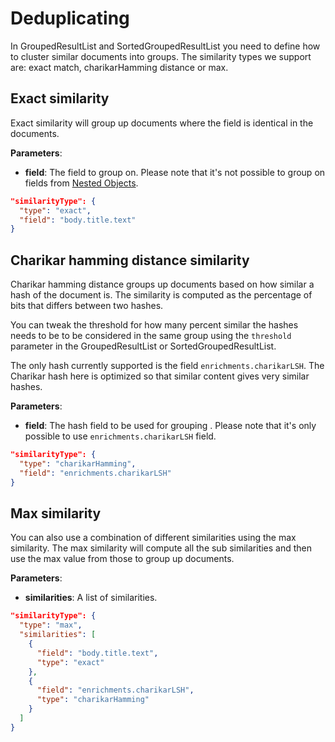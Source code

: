 # Deduplicating

In GroupedResultList and SortedGroupedResultList you need to define how to cluster similar documents into groups. The similarity types we support are: exact match, charikarHamming distance or max.

## Exact similarity

Exact similarity will group up documents where the field is identical in the documents.

**Parameters**:

* **field**: The field to group on. Please note that it's not possible to group on fields from [Nested Objects](docs/default/component/mi-information-model/Dataset/terminology/#nested-object.md).

```json
"similarityType": {
  "type": "exact",
  "field": "body.title.text"
}
```



## Charikar hamming distance similarity

Charikar hamming distance groups up documents based on how similar a hash of the document is. 
The similarity is computed as the percentage of bits that differs between two hashes. 

You can tweak the threshold for how many percent similar the hashes needs to be to be considered in the same group using the `threshold` parameter in the GroupedResultList or SortedGroupedResultList.

The only hash currently supported is the field `enrichments.charikarLSH`. The Charikar hash here is optimized so that similar content gives very similar hashes.

**Parameters**:

* **field**: The hash field to be used for grouping . Please note that it's only possible to use `enrichments.charikarLSH` field.

```json
"similarityType": {
  "type": "charikarHamming",
  "field": "enrichments.charikarLSH"
}
```



## Max similarity

You can also use a combination of different similarities using the max similarity. The max similarity will compute all the sub similarities and then use the max value from those to group up documents.

**Parameters**:

* **similarities**: A list of similarities.

```json
"similarityType": {
  "type": "max",
  "similarities": [
    {
      "field": "body.title.text",
      "type": "exact"
    },
    {
      "field": "enrichments.charikarLSH",
      "type": "charikarHamming"
    }
  ]
}
```


